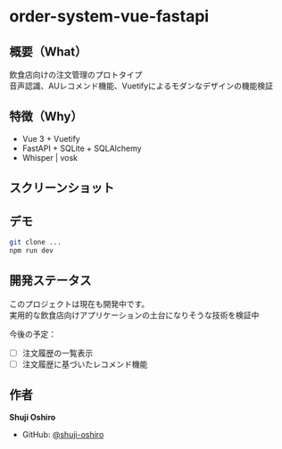 # order-system-vue-fastapi

## 概要（What）

飲食店向けの注文管理のプロトタイプ  
音声認識、AUレコメンド機能、Vuetifyによるモダンなデザインの機能検証

## 特徴（Why）

- Vue 3 + Vuetify 
- FastAPI + SQLite + SQLAlchemy
- Whisper | vosk


## スクリーンショット


## デモ

```bash
git clone ...
npm run dev
```

## 開発ステータス

このプロジェクトは現在も開発中です。  
実用的な飲食店向けアプリケーションの土台になりそうな技術を検証中

今後の予定：
- [ ] 注文履歴の一覧表示
- [ ] 注文履歴に基づいたレコメンド機能

## 作者

**Shuji Oshiro**  
- GitHub: [@shuji-oshiro](https://github.com/shuji-oshiro)  
